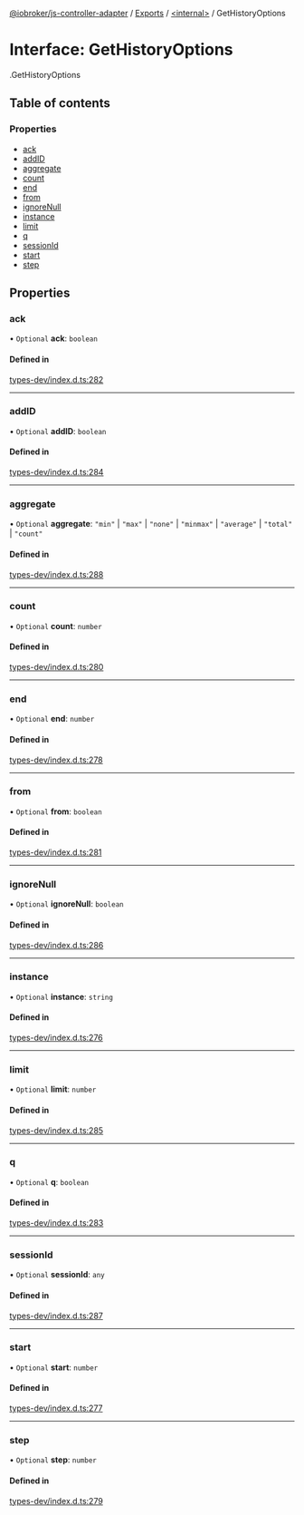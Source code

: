 [@iobroker/js-controller-adapter](../README.md) / [Exports](../modules.md) / [<internal\>](../modules/internal_.md) / GetHistoryOptions

# Interface: GetHistoryOptions

[<internal>](../modules/internal_.md).GetHistoryOptions

## Table of contents

### Properties

- [ack](internal_.GetHistoryOptions.md#ack)
- [addID](internal_.GetHistoryOptions.md#addid)
- [aggregate](internal_.GetHistoryOptions.md#aggregate)
- [count](internal_.GetHistoryOptions.md#count)
- [end](internal_.GetHistoryOptions.md#end)
- [from](internal_.GetHistoryOptions.md#from)
- [ignoreNull](internal_.GetHistoryOptions.md#ignorenull)
- [instance](internal_.GetHistoryOptions.md#instance)
- [limit](internal_.GetHistoryOptions.md#limit)
- [q](internal_.GetHistoryOptions.md#q)
- [sessionId](internal_.GetHistoryOptions.md#sessionid)
- [start](internal_.GetHistoryOptions.md#start)
- [step](internal_.GetHistoryOptions.md#step)

## Properties

### ack

• `Optional` **ack**: `boolean`

#### Defined in

[types-dev/index.d.ts:282](https://github.com/ioBroker/ioBroker.js-controller/blob/edb14082/packages/types-dev/index.d.ts#L282)

___

### addID

• `Optional` **addID**: `boolean`

#### Defined in

[types-dev/index.d.ts:284](https://github.com/ioBroker/ioBroker.js-controller/blob/edb14082/packages/types-dev/index.d.ts#L284)

___

### aggregate

• `Optional` **aggregate**: ``"min"`` \| ``"max"`` \| ``"none"`` \| ``"minmax"`` \| ``"average"`` \| ``"total"`` \| ``"count"``

#### Defined in

[types-dev/index.d.ts:288](https://github.com/ioBroker/ioBroker.js-controller/blob/edb14082/packages/types-dev/index.d.ts#L288)

___

### count

• `Optional` **count**: `number`

#### Defined in

[types-dev/index.d.ts:280](https://github.com/ioBroker/ioBroker.js-controller/blob/edb14082/packages/types-dev/index.d.ts#L280)

___

### end

• `Optional` **end**: `number`

#### Defined in

[types-dev/index.d.ts:278](https://github.com/ioBroker/ioBroker.js-controller/blob/edb14082/packages/types-dev/index.d.ts#L278)

___

### from

• `Optional` **from**: `boolean`

#### Defined in

[types-dev/index.d.ts:281](https://github.com/ioBroker/ioBroker.js-controller/blob/edb14082/packages/types-dev/index.d.ts#L281)

___

### ignoreNull

• `Optional` **ignoreNull**: `boolean`

#### Defined in

[types-dev/index.d.ts:286](https://github.com/ioBroker/ioBroker.js-controller/blob/edb14082/packages/types-dev/index.d.ts#L286)

___

### instance

• `Optional` **instance**: `string`

#### Defined in

[types-dev/index.d.ts:276](https://github.com/ioBroker/ioBroker.js-controller/blob/edb14082/packages/types-dev/index.d.ts#L276)

___

### limit

• `Optional` **limit**: `number`

#### Defined in

[types-dev/index.d.ts:285](https://github.com/ioBroker/ioBroker.js-controller/blob/edb14082/packages/types-dev/index.d.ts#L285)

___

### q

• `Optional` **q**: `boolean`

#### Defined in

[types-dev/index.d.ts:283](https://github.com/ioBroker/ioBroker.js-controller/blob/edb14082/packages/types-dev/index.d.ts#L283)

___

### sessionId

• `Optional` **sessionId**: `any`

#### Defined in

[types-dev/index.d.ts:287](https://github.com/ioBroker/ioBroker.js-controller/blob/edb14082/packages/types-dev/index.d.ts#L287)

___

### start

• `Optional` **start**: `number`

#### Defined in

[types-dev/index.d.ts:277](https://github.com/ioBroker/ioBroker.js-controller/blob/edb14082/packages/types-dev/index.d.ts#L277)

___

### step

• `Optional` **step**: `number`

#### Defined in

[types-dev/index.d.ts:279](https://github.com/ioBroker/ioBroker.js-controller/blob/edb14082/packages/types-dev/index.d.ts#L279)
